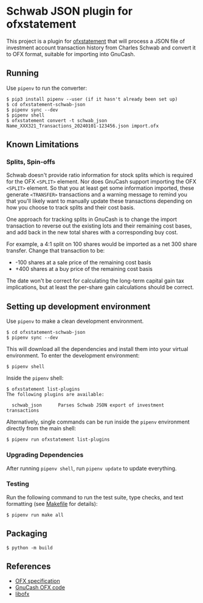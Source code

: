 # Schwab JSON plugin for ofxstatement

This project is a plugin for [ofxstatement](https://github.com/kedder/ofxstatement)
that will process a JSON file of investment account transaction history from Charles Schwab
and convert it to OFX format, suitable for importing into GnuCash.

## Running

Use `pipenv` to run the converter:

```
$ pip3 install pipenv --user (if it hasn't already been set up)
$ cd ofxstatement-schwab-json
$ pipenv sync --dev
$ pipenv shell
$ ofxstatement convert -t schwab_json Name_XXX321_Transactions_20240101-123456.json import.ofx
```

## Known Limitations

### Splits, Spin-offs

Schwab doesn't provide ratio information for stock splits which is required for
the OFX `<SPLIT>` element.
Nor does GnuCash support importing the OFX `<SPLIT>` element.
So that you at least get some information imported,
these generate `<TRANSFER>` transactions and a warning message to remind you
that you'll likely want to manually update these transactions depending on
how you choose to track splits and their cost basis.

One approach for tracking splits in GnuCash is to change the import transaction
to reverse out the existing lots and their remaining cost bases,
and add back in the new total shares with a corresponding buy cost.

For example, a 4:1 split on 100 shares would be imported as a net 300 share transfer.
Change that transaction to be:
* -100 shares at a sale price of the remaining cost basis
* +400 shares at a buy price of the remaining cost basis

The date won't be correct for calculating the long-term capital gain tax implications,
but at least the per-share gain calculations should be correct.

## Setting up development environment

Use `pipenv` to make a clean development environment.

```
$ cd ofxstatement-schwab-json
$ pipenv sync --dev
```

This will download all the dependencies and install them into your virtual
environment. To enter the development environment:

```
$ pipenv shell
```

Inside the `pipenv` shell:

```
$ ofxstatement list-plugins
The following plugins are available:

  schwab_json      Parses Schwab JSON export of investment transactions
```

Alternatively, single commands can be run inside the `pipenv` environment
directly from the main shell:

```
$ pipenv run ofxstatement list-plugins
```

### Upgrading Dependencies

After running `pipenv shell`, run `pipenv update` to update everything.

### Testing

Run the following command to run the test suite, type checks, and text
formatting (see [Makefile](Makefile) for details):

```
$ pipenv run make all
```

## Packaging

```
$ python -m build
```

## References

* [OFX specification](https://financialdataexchange.org/common/Uploaded%20files/OFX%20files/OFX%20Banking%20Specification%20v2.3.pdf)
* [GnuCash OFX code](https://github.com/Gnucash/gnucash/blob/stable/gnucash/import-export/ofx/gnc-ofx-import.cppx)
* [libofx](https://github.com/libofx/libofx)
